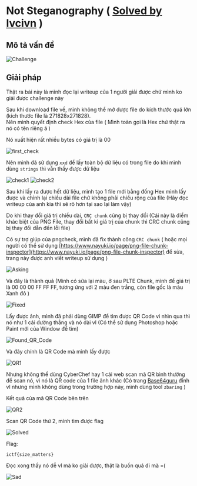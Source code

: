 # Not Steganography ( [Solved by lvcivn](https://hackappatoi.github.io/Not-Steganography/) )
## Mô tả vấn đề
![Challenge]()
## Giải pháp
Thật ra bài này là mình đọc lại writeup của 1 người giải được chứ mình ko giải được challenge này

Sau khi download file về, mình không thể mở được file do kích thước quá lớn (kích thước file là 271828x271828).\
Nên mình quyết định check Hex của file ( Mình toàn gọi là Hex chứ thật ra nó có tên riêng á )

Nó xuất hiện rất nhiều bytes có giá trị là 00

![first_check]()

Nên mình đã sử dụng `xxd` để lấy toàn bộ dữ liệu có trong file do khi mình dùng `strings` thì vẫn thấy được dữ liệu

![check1]()
![check2]()

Sau khi lấy ra được hết dữ liệu, mình tạo 1 file mới bằng đống Hex mình lấy được và chỉnh lại chiều dài file chứ không phải chiều rộng của file (Hãy đọc writeup của anh kia thì sẽ rõ hơn tại sao lại làm vậy)

Do khi thay đổi giá trị chiều dài, `CRC chunk` cũng bị thay đổi (Cái này là điểm khác biệt của PNG File, thay đổi bất kì giá trị của chunk thì CRC chunk cũng bị thay đổi dẫn đến lỗi file)

Có sự trợ giúp của pngcheck, mình đã fix thành công `CRC chunk` ( hoặc mọi người có thể sử dụng [https://www.nayuki.io/page/png-file-chunk-inspector](https://www.nayuki.io/page/png-file-chunk-inspector) để sửa, trang này được anh viết writeup sử dụng )

![Asking]()

Và đây là thành quả (Mình có sửa lại màu, ở sau PLTE Chunk, mình để giá trị là 00 00 00 FF FF FF, tương ứng với 2 màu đen trắng, còn file gốc là màu Xanh đỏ )

![Fixed]()

Lấy được ảnh, mình đã phải dùng GIMP để tìm được QR Code vì nhìn qua thì nó như 1 cái đường thẳng và nó dài vl (Có thể sử dụng Photoshop hoặc Paint mới của Window để tìm)

![Found_QR_Code]()

Và đây chính là QR Code mà mình lấy được

![QR1]()

Nhưng không thể dùng CyberChef hay 1 cái web scan mã QR bình thường để scan nó, vì nó là QR code của 1 file ảnh khác (Có trang [Base64guru]() đỉnh vl nhưng mình không dùng trong trường hợp này, mình dùng tool `zbarimg` )

Kết quả của mã QR Code bên trên

![QR2]()

Scan QR Code thứ 2, mình tìm được flag

![Solved]()

Flag:
```
ictf{size_matters}
```

Đọc xong thấy nó dễ vl mà ko giải được, thật là buồn quá đi mà =(

![Sad](https://nefariousreviews.files.wordpress.com/2015/07/great-teacher-onizuka-breakdown.jpg?w=474&h=356)

